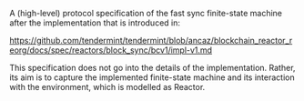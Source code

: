 A (high-level) protocol specification of the fast sync finite-state machine
after the implementation that is introduced in:
 
 https://github.com/tendermint/tendermint/blob/ancaz/blockchain_reactor_reorg/docs/spec/reactors/block_sync/bcv1/impl-v1.md

This specification does not go into the details of the implementation. Rather,
its aim is to capture the implemented finite-state machine and its interaction
with the environment, which is modelled as Reactor.

